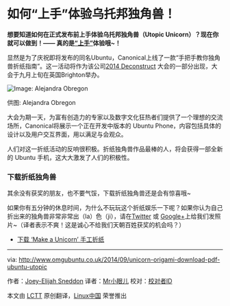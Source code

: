 如何“上手”体验乌托邦独角兽！
================================================================================
**想要知道如何在正式发布前上手体验乌托邦独角兽（Utopic Unicorn）？现在你就可以做到！—— 真的是[“上手”][1]体验哦~！**

显然是为了庆祝即将发布的同名Ubuntu，Canonical上线了一款“手把手教你独角兽折纸指南”。这一活动将作为该公司[2014 Deconstruct][2] 大会的一部分出现，大会于九月上旬在英国Brighton举办。

![Image: Alejandra Obregon](http://www.omgubuntu.co.uk/wp-content/uploads/2014/09/ubuntu-unicorns-750x745.jpg)

供图: Alejandra Obregon

大会为期一天，为富有创造力的专家以及数字文化狂热者们提供了一个理想的交流场所，Canonical将展示一个正在开发中版本的 Ubuntu Phone，内容包括具体的设计以及用户交互界面，用以满足与会观众。

人们对这一折纸活动的反响很积极。折纸独角兽作品最棒的人，将会获得一部全新的 Ubuntu 手机，这大大激发了人们的积极性。

### 下载折纸独角兽 ###

其余没有获奖的朋友，也不要气馁，下载折纸独角兽还是会有惊喜哦~

如果你有五分钟的休息时间，为什么不玩玩这个折纸娱乐一下呢？如果你认为自己折出来的独角兽非常非常出（la）色（ji），请在[Twitter][3] 或 [Google+][4]上给我们发照片~（译者表示不爽！这是诚心不给我们天朝百姓获奖的机会吗？）

- [下载 ‘Make a Unicorn’ 手工折纸][5]

--------------------------------------------------------------------------------

via: http://www.omgubuntu.co.uk/2014/09/unicorn-origami-download-pdf-ubuntu-utopic

作者：[Joey-Elijah Sneddon][a]
译者：[Mr小眼儿](http://blog.csdn.net/tinyeyeser)
校对：[校对者ID](https://github.com/校对者ID)

本文由 [LCTT](https://github.com/LCTT/TranslateProject) 原创翻译，[Linux中国](http://linux.cn/) 荣誉推出

[a]:https://plus.google.com/117485690627814051450/?rel=author
[1]:http://design.canonical.com/2014/09/canonical-and-ubuntu-at-dconstruct/
[2]:http://2014.dconstruct.org/
[3]:http://twitter.com/omgubuntu
[4]:http://plus.google.com/+omgubuntu
[5]:http://design.canonical.com/wp-content/uploads/042_CAN_dConstruct_instructions.pdf
